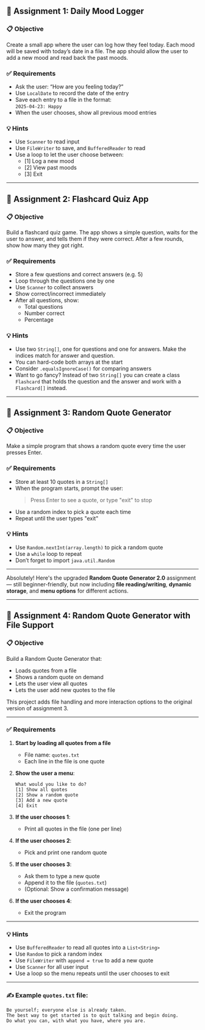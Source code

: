 ## 🧠 **Assignment 1: Daily Mood Logger**

### 📋 **Objective**  
Create a small app where the user can log how they feel today. Each mood will be saved with today’s date in a file. The app should allow the user to add a new mood and read back the past moods.

### ✅ **Requirements**
- Ask the user: “How are you feeling today?”
- Use `LocalDate` to record the date of the entry
- Save each entry to a file in the format:  
  `2025-04-23: Happy`
- When the user chooses, show all previous mood entries

### 💡 **Hints**
- Use `Scanner` to read input
- Use `FileWriter` to save, and `BufferedReader` to read
- Use a loop to let the user choose between:
  - [1] Log a new mood
  - [2] View past moods
  - [3] Exit

---

## 🧠 **Assignment 2: Flashcard Quiz App**

### 📋 **Objective**  
Build a flashcard quiz game. The app shows a simple question, waits for the user to answer, and tells them if they were correct. After a few rounds, show how many they got right.

### ✅ **Requirements**
- Store a few questions and correct answers (e.g. 5)
- Loop through the questions one by one
- Use `Scanner` to collect answers
- Show correct/incorrect immediately
- After all questions, show:
  - Total questions
  - Number correct
  - Percentage

### 💡 **Hints**
- Use two `String[]`, one for questions and one for answers. Make the indices match for answer and question.
- You can hard-code both arrays at the start
- Consider `.equalsIgnoreCase()` for comparing answers
- Want to go fancy? Instead of two `String[]` you can create a class `Flashcard` that holds the question and the answer and work with a `Flashcard[]` instead.

---

## 🧠 **Assignment 3: Random Quote Generator**

### 📋 **Objective**  
Make a simple program that shows a random quote every time the user presses Enter.

### ✅ **Requirements**
- Store at least 10 quotes in a `String[]`
- When the program starts, prompt the user:
  > Press Enter to see a quote, or type "exit" to stop
- Use a random index to pick a quote each time
- Repeat until the user types "exit"

### 💡 **Hints**
- Use `Random.nextInt(array.length)` to pick a random quote
- Use a `while` loop to repeat
- Don’t forget to import `java.util.Random`

---

Absolutely! Here's the upgraded **Random Quote Generator 2.0** assignment — still beginner-friendly, but now including **file reading/writing**, **dynamic storage**, and **menu options** for different actions.

---

## 🧠 **Assignment 4: Random Quote Generator with File Support**

### 📋 **Objective**  
Build a Random Quote Generator that:
- Loads quotes from a file
- Shows a random quote on demand
- Lets the user view all quotes
- Lets the user add new quotes to the file

This project adds file handling and more interaction options to the original version of assignment 3.

---

### ✅ **Requirements**

1. **Start by loading all quotes from a file**
   - File name: `quotes.txt`
   - Each line in the file is one quote

2. **Show the user a menu**:
   ```
   What would you like to do?
   [1] Show all quotes
   [2] Show a random quote
   [3] Add a new quote
   [4] Exit
   ```

3. **If the user chooses 1**:
   - Print all quotes in the file (one per line)

4. **If the user chooses 2**:
   - Pick and print one random quote

5. **If the user chooses 3**:
   - Ask them to type a new quote
   - Append it to the file (`quotes.txt`)
   - (Optional: Show a confirmation message)

6. **If the user chooses 4**:
   - Exit the program

---

### 💡 **Hints**
- Use `BufferedReader` to read all quotes into a `List<String>`
- Use `Random` to pick a random index
- Use `FileWriter` with `append = true` to add a new quote
- Use `Scanner` for all user input
- Use a loop so the menu repeats until the user chooses to exit

---

### ✍️ **Example `quotes.txt` file:**

```
Be yourself; everyone else is already taken.
The best way to get started is to quit talking and begin doing.
Do what you can, with what you have, where you are.
```

